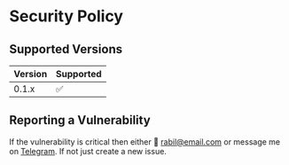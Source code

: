 # Security Policy

## Supported Versions

| Version | Supported          |
| ------- | ------------------ |
| 0.1.x   | :white_check_mark: |

## Reporting a Vulnerability

If the vulnerability is critical then either :email: [rabil@email.com](mailto:rabil@email.com) or message me on [Telegram](http://telegram.me/rabilrbl).
If not just create a new issue.
